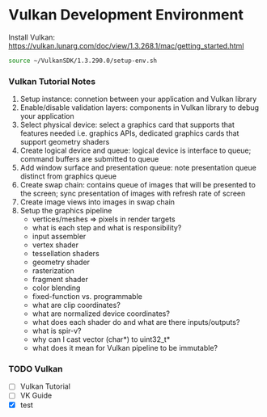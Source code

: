 # Vulkan Development Environment

Install Vulkan: https://vulkan.lunarg.com/doc/view/1.3.268.1/mac/getting_started.html

```bash
source ~/VulkanSDK/1.3.290.0/setup-env.sh
```

### Vulkan Tutorial Notes

1. Setup instance: connetion between your application and Vulkan library
2. Enable/disable validation layers: components in Vulkan library to debug your application
3. Select physical device: select a graphics card that supports that features needed i.e. graphics APIs, dedicated graphics cards that support geometry shaders
4. Create logical device and queue: logical device is interface to queue; command buffers are submitted to queue
5. Add window surface and presentation queue: note presentation queue distinct from graphics queue
6. Create swap chain: contains queue of images that will be presented to the screen; sync presentation of images with refresh rate of screen
7. Create image views into images in swap chain
8. Setup the graphics pipeline
    * vertices/meshes => pixels in render targets
    * what is each step and what is responsibility?
    * input assembler
    * vertex shader
    * tessellation shaders
    * geometry shader
    * rasterization
    * fragment shader
    * color blending
    * fixed-function vs. programmable
    * what are clip coordinates?
    * what are normalized device coordinates?
    * what does each shader do and what are there inputs/outputs?
    * what is spir-v?
    * why can I cast vector (char*) to uint32_t*
    * what does it mean for Vulkan pipeline to be immutable?
    
### TODO Vulkan

- [ ] Vulkan Tutorial
- [ ] VK Guide
- [x] test